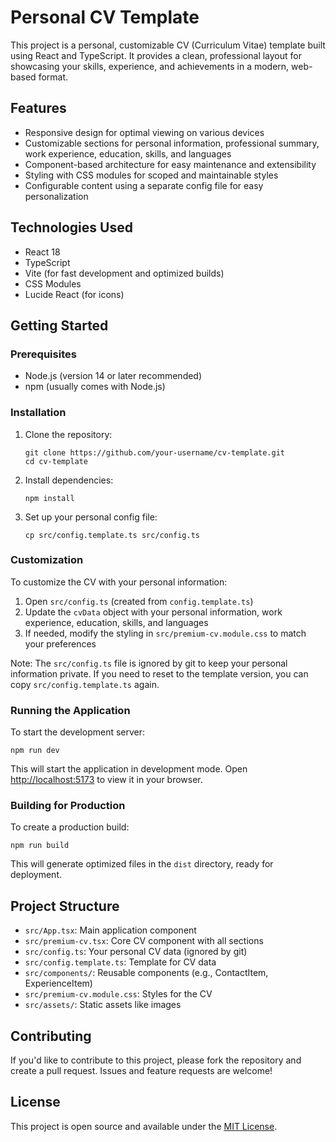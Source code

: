 # Personal CV Template

This project is a personal, customizable CV (Curriculum Vitae) template built using React and TypeScript. It provides a clean, professional layout for showcasing your skills, experience, and achievements in a modern, web-based format.

## Features

- Responsive design for optimal viewing on various devices
- Customizable sections for personal information, professional summary, work experience, education, skills, and languages
- Component-based architecture for easy maintenance and extensibility
- Styling with CSS modules for scoped and maintainable styles
- Configurable content using a separate config file for easy personalization

## Technologies Used

- React 18
- TypeScript
- Vite (for fast development and optimized builds)
- CSS Modules
- Lucide React (for icons)

## Getting Started

### Prerequisites

- Node.js (version 14 or later recommended)
- npm (usually comes with Node.js)

### Installation

1. Clone the repository:
   ```
   git clone https://github.com/your-username/cv-template.git
   cd cv-template
   ```

2. Install dependencies:
   ```
   npm install
   ```

3. Set up your personal config file:
   ```
   cp src/config.template.ts src/config.ts
   ```

### Customization

To customize the CV with your personal information:

1. Open `src/config.ts` (created from `config.template.ts`)
2. Update the `cvData` object with your personal information, work experience, education, skills, and languages
3. If needed, modify the styling in `src/premium-cv.module.css` to match your preferences

Note: The `src/config.ts` file is ignored by git to keep your personal information private. If you need to reset to the template version, you can copy `src/config.template.ts` again.

### Running the Application

To start the development server:

```
npm run dev
```

This will start the application in development mode. Open [http://localhost:5173](http://localhost:5173) to view it in your browser.

### Building for Production

To create a production build:

```
npm run build
```

This will generate optimized files in the `dist` directory, ready for deployment.

## Project Structure

- `src/App.tsx`: Main application component
- `src/premium-cv.tsx`: Core CV component with all sections
- `src/config.ts`: Your personal CV data (ignored by git)
- `src/config.template.ts`: Template for CV data
- `src/components/`: Reusable components (e.g., ContactItem, ExperienceItem)
- `src/premium-cv.module.css`: Styles for the CV
- `src/assets/`: Static assets like images

## Contributing

If you'd like to contribute to this project, please fork the repository and create a pull request. Issues and feature requests are welcome!

## License

This project is open source and available under the [MIT License](LICENSE).
